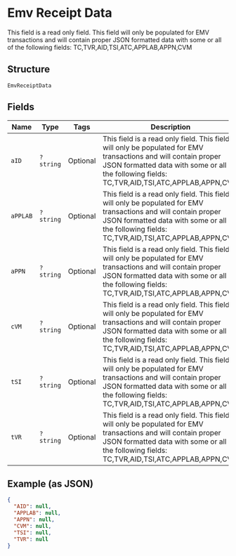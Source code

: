 
# Emv Receipt Data

This field is a read only field. This field will only be populated for EMV transactions and will contain proper JSON formatted data with some or all of the following fields: TC,TVR,AID,TSI,ATC,APPLAB,APPN,CVM

## Structure

`EmvReceiptData`

## Fields

| Name | Type | Tags | Description | Getter | Setter |
|  --- | --- | --- | --- | --- | --- |
| `aID` | `?string` | Optional | This field is a read only field. This field will only be populated for EMV transactions and will contain proper JSON formatted data with some or all of the following fields: TC,TVR,AID,TSI,ATC,APPLAB,APPN,CVM | getAID(): ?string | setAID(?string aID): void |
| `aPPLAB` | `?string` | Optional | This field is a read only field. This field will only be populated for EMV transactions and will contain proper JSON formatted data with some or all of the following fields: TC,TVR,AID,TSI,ATC,APPLAB,APPN,CVM | getAPPLAB(): ?string | setAPPLAB(?string aPPLAB): void |
| `aPPN` | `?string` | Optional | This field is a read only field. This field will only be populated for EMV transactions and will contain proper JSON formatted data with some or all of the following fields: TC,TVR,AID,TSI,ATC,APPLAB,APPN,CVM | getAPPN(): ?string | setAPPN(?string aPPN): void |
| `cVM` | `?string` | Optional | This field is a read only field. This field will only be populated for EMV transactions and will contain proper JSON formatted data with some or all of the following fields: TC,TVR,AID,TSI,ATC,APPLAB,APPN,CVM | getCVM(): ?string | setCVM(?string cVM): void |
| `tSI` | `?string` | Optional | This field is a read only field. This field will only be populated for EMV transactions and will contain proper JSON formatted data with some or all of the following fields: TC,TVR,AID,TSI,ATC,APPLAB,APPN,CVM | getTSI(): ?string | setTSI(?string tSI): void |
| `tVR` | `?string` | Optional | This field is a read only field. This field will only be populated for EMV transactions and will contain proper JSON formatted data with some or all of the following fields: TC,TVR,AID,TSI,ATC,APPLAB,APPN,CVM | getTVR(): ?string | setTVR(?string tVR): void |

## Example (as JSON)

```json
{
  "AID": null,
  "APPLAB": null,
  "APPN": null,
  "CVM": null,
  "TSI": null,
  "TVR": null
}
```

